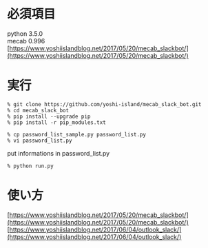 # 必須項目
python 3.5.0  
mecab 0.996
[https://www.yoshiislandblog.net/2017/05/20/mecab_slackbot/](https://www.yoshiislandblog.net/2017/05/20/mecab_slackbot/)

# 実行

```
% git clone https://github.com/yoshi-island/mecab_slack_bot.git
% cd mecab_slack_bot
% pip install --upgrade pip
% pip install -r pip_modules.txt
```

```
% cp password_list_sample.py password_list.py
% vi password_list.py
```
put informations in password_list.py

```
% python run.py
```

# 使い方
[https://www.yoshiislandblog.net/2017/05/20/mecab_slackbot/](https://www.yoshiislandblog.net/2017/05/20/mecab_slackbot/)
[https://www.yoshiislandblog.net/2017/06/04/outlook_slack/](https://www.yoshiislandblog.net/2017/06/04/outlook_slack/)

